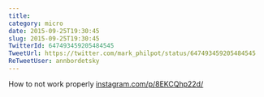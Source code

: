 ```yaml
---
title: 
category: micro
date: 2015-09-25T19:30:45
slug: 2015-09-25T19:30:45
TwitterId: 647493459205484545
TweetUrl: https://twitter.com/mark_philpot/status/647493459205484545
ReTweetUser: annbordetsky
---
```


<i class="fa fa-retweet" aria-hidden="true"></i> How to not work properly [instagram.com/p/8EKCQhp22d/](https://instagram.com/p/8EKCQhp22d/)